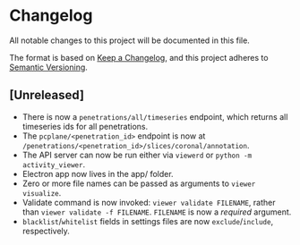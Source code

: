 # Changelog
All notable changes to this project will be documented in this file.

The format is based on
[Keep a Changelog](https://keepachangelog.com/en/1.0.0/), and this project
adheres to [Semantic Versioning](https://semver.org/spec/v2.0.0.html).

## [Unreleased]
- There is now a `penetrations/all/timeseries` endpoint, which returns all
  timeseries ids for all penetrations.
- The `pcplane/<penetration_id>` endpoint is now at
  `/penetrations/<penetration_id>/slices/coronal/annotation`.
- The API server can now be run either via `viewerd` or
  `python -m activity_viewer`.
- Electron app now lives in the app/ folder.
- Zero or more file names can be passed as arguments to `viewer visualize`.
- Validate command is now invoked: `viewer validate FILENAME`, rather than
  `viewer validate -f FILENAME`. `FILENAME` is now a *required* argument.
- `blacklist`/`whitelist` fields in settings files are now `exclude`/`include`,
  respectively.
